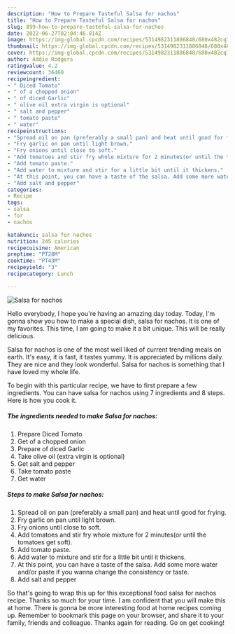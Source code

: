 ```yaml
---
description: "How to Prepare Tasteful Salsa for nachos"
title: "How to Prepare Tasteful Salsa for nachos"
slug: 899-how-to-prepare-tasteful-salsa-for-nachos
date: 2022-06-27T02:04:46.814Z
image: https://img-global.cpcdn.com/recipes/5314982311886848/680x482cq70/salsa-for-nachos-recipe-main-photo.jpg
thumbnail: https://img-global.cpcdn.com/recipes/5314982311886848/680x482cq70/salsa-for-nachos-recipe-main-photo.jpg
cover: https://img-global.cpcdn.com/recipes/5314982311886848/680x482cq70/salsa-for-nachos-recipe-main-photo.jpg
author: Addie Rodgers
ratingvalue: 4.2
reviewcount: 36460
recipeingredient:
- " Diced Tomato"
- " of a chopped onion"
- " of diced Garlic"
- " olive oil extra virgin is optional"
- " salt and pepper"
- " tomato paste"
- " water"
recipeinstructions:
- "Spread oil on pan (preferably a small pan) and heat until good for frying."
- "Fry garlic on pan until light brown."
- "Fry onions until close to soft."
- "Add tomatoes and stir fry whole mixture for 2 minutes(or until the tomatoes get soft)."
- "Add tomato paste."
- "Add water to mixture and stir for a little bit until it thickens."
- "At this point, you can have a taste of the salsa. Add some more water and/or paste if you wanna change the consistency or taste."
- "Add salt and pepper"
categories:
- Recipe
tags:
- salsa
- for
- nachos

katakunci: salsa for nachos 
nutrition: 245 calories
recipecuisine: American
preptime: "PT28M"
cooktime: "PT43M"
recipeyield: "3"
recipecategory: Lunch

---
```



![Salsa for nachos](https://img-global.cpcdn.com/recipes/5314982311886848/680x482cq70/salsa-for-nachos-recipe-main-photo.jpg)

Hello everybody, I hope you're having an amazing day today. Today, I'm gonna show you how to make a special dish, salsa for nachos. It is one of my favorites. This time, I am going to make it a bit unique. This will be really delicious.

Salsa for nachos is one of the most well liked of current trending meals on earth. It's easy, it is fast, it tastes yummy. It is appreciated by millions daily. They are nice and they look wonderful. Salsa for nachos is something that I have loved my whole life.




To begin with this particular recipe, we have to first prepare a few ingredients. You can have salsa for nachos using 7 ingredients and 8 steps. Here is how you cook it.

<!--inarticleads1-->

##### The ingredients needed to make Salsa for nachos:

1. Prepare  Diced Tomato
1. Get  of a chopped onion
1. Prepare  of diced Garlic
1. Take  olive oil (extra virgin is optional)
1. Get  salt and pepper
1. Take  tomato paste
1. Get  water




<!--inarticleads2-->

##### Steps to make Salsa for nachos:

1. Spread oil on pan (preferably a small pan) and heat until good for frying.
1. Fry garlic on pan until light brown.
1. Fry onions until close to soft.
1. Add tomatoes and stir fry whole mixture for 2 minutes(or until the tomatoes get soft).
1. Add tomato paste.
1. Add water to mixture and stir for a little bit until it thickens.
1. At this point, you can have a taste of the salsa. Add some more water and/or paste if you wanna change the consistency or taste.
1. Add salt and pepper




So that's going to wrap this up for this exceptional food salsa for nachos recipe. Thanks so much for your time. I am confident that you will make this at home. There is gonna be more interesting food at home recipes coming up. Remember to bookmark this page on your browser, and share it to your family, friends and colleague. Thanks again for reading. Go on get cooking!
